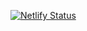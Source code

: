 [![Netlify Status](https://api.netlify.com/api/v1/badges/eafbd7be-a80b-45cf-8600-7348b0f6ce78/deploy-status)](https://app.netlify.com/sites/wai-org-policies/deploys)